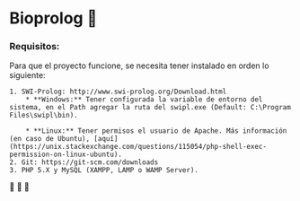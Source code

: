 # Bioprolog  :evergreen_tree:
### Requisitos:
Para que el proyecto funcione, se necesita tener instalado en orden lo siguiente:
```
1. SWI-Prolog: http://www.swi-prolog.org/Download.html
	* **Windows:** Tener configurada la variable de entorno del sistema, en el Path agregar la ruta del swipl.exe (Default: C:\Program Files\swipl\bin).

	* **Linux:** Tener permisos el usuario de Apache. Más información (en caso de Ubuntu), [aquí] (https://unix.stackexchange.com/questions/115054/php-shell-exec-permission-on-linux-ubuntu).
2. Git: https://git-scm.com/downloads
3. PHP 5.X y MySQL (XAMPP, LAMP o WAMP Server).
```
 :seedling:  :deciduous_tree:  :herb: